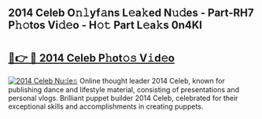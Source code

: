 ## 2014 Celeb O𝚗𝚕yf𝚊ns L𝚎a𝚔ed N𝚞𝚍es - Part-RH7 P𝚑𝚘tos Vi𝚍𝚎o - H𝚘𝚝 Part L𝚎a𝚔s 0n4KI

# <h2><a href="http://kf97p8.oniu.top/?m=2014+Celeb">🔗👉 🔴 2014 Celeb P𝚑ot𝚘𝚜 V𝚒d𝚎o</a></h2>

[![2014 Celeb Nu𝚍e𝚜](https://i.imgur.com/0qMVB7G.gif)](http://kf97p8.oniu.top/?m=2014+Celeb)
Online thought leader 2014 Celeb, known for publishing dance and lifestyle material, consisting of presentations and personal vlogs. Brilliant puppet builder 2014 Celeb, celebrated for their exceptional skills and accomplishments in creating puppets.  
